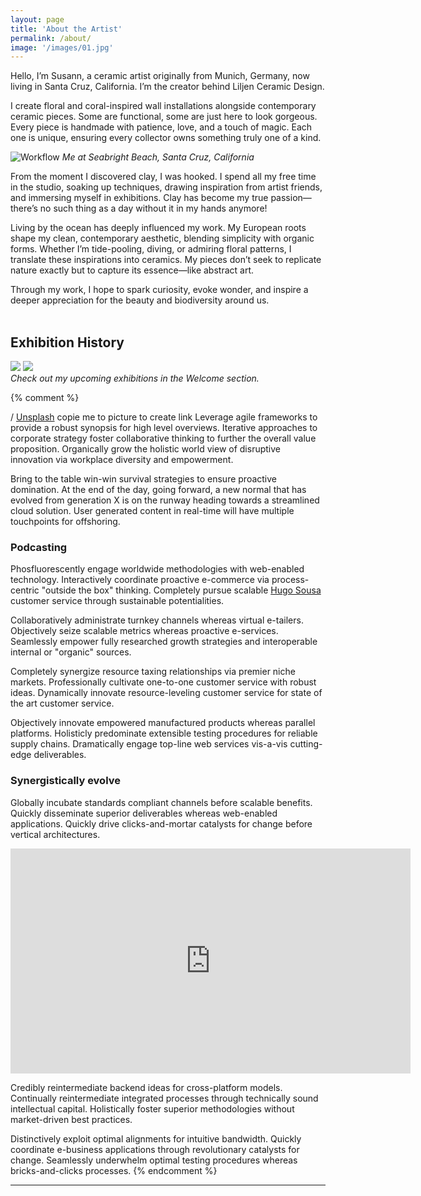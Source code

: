 ```yaml
---
layout: page
title: 'About the Artist'
permalink: /about/
image: '/images/01.jpg'
---
```


Hello, I’m Susann, a ceramic artist originally from Munich, Germany, now living in Santa Cruz, California. I’m the creator behind Liljen Ceramic Design.

I create floral and coral-inspired wall installations alongside contemporary ceramic pieces. Some are functional, some are just here to look gorgeous. Every piece is handmade with patience, love, and a touch of magic. Each one is unique, ensuring every collector owns something truly one of a kind.

![Workflow]({{site.baseurl}}/images/about2.jpg)
*Me at Seabright Beach, Santa Cruz, California*
 
From the moment I discovered clay, I was hooked. I spend all my free time in the studio, soaking up techniques, drawing inspiration from artist friends, and immersing myself in exhibitions. Clay has become my true passion—there’s no such thing as a day without it in my hands anymore!

Living by the ocean has deeply influenced my work. My European roots shape my clean, contemporary aesthetic, blending simplicity with organic forms. Whether I’m tide-pooling, diving, or admiring floral patterns, I translate these inspirations into ceramics. My pieces don’t seek to replicate nature exactly but to capture its essence—like abstract art.

Through my work, I hope to spark curiosity, evoke wonder, and inspire a deeper appreciation for the beauty and biodiversity around us.
<br><br>


## Exhibition History


<div class="gallery-box">
  <div class="gallery">
    <img src="/website_susan/images/Ex2024.jpg">
	<img src="/website_susan/images/Ex2025.jpg">
	
  </div>
  <em>Check out my upcoming exhibitions in the Welcome section. </em>
</div>


{% comment %} 

/ <a href="https://unsplash.com/" target="_blank">Unsplash</a> copie me to picture to create link
Leverage agile frameworks to provide a robust synopsis for high level overviews. Iterative approaches to corporate strategy foster collaborative thinking to further the overall value proposition. Organically grow the holistic world view of disruptive innovation via workplace diversity and empowerment.

Bring to the table win-win survival strategies to ensure proactive domination. At the end of the day, going forward, a new normal that has evolved from generation X is on the runway heading towards a streamlined cloud solution. User generated content in real-time will have multiple touchpoints for offshoring.


### Podcasting

Phosfluorescently engage worldwide methodologies with web-enabled technology. Interactively coordinate proactive e-commerce via process-centric "outside the box" thinking. Completely pursue scalable [Hugo Sousa](https://unsplash.com/photos/BghGseQbAkA) customer service through sustainable potentialities.

Collaboratively administrate turnkey channels whereas virtual e-tailers. Objectively seize scalable metrics whereas proactive e-services. Seamlessly empower fully researched growth strategies and interoperable internal or "organic" sources.



Completely synergize resource taxing relationships via premier niche markets. Professionally cultivate one-to-one customer service with robust ideas. Dynamically innovate resource-leveling customer service for state of the art customer service.

Objectively innovate empowered manufactured products whereas parallel platforms. Holisticly predominate extensible testing procedures for reliable supply chains. Dramatically engage top-line web services vis-a-vis cutting-edge deliverables.

### Synergistically evolve

Globally incubate standards compliant channels before scalable benefits. Quickly disseminate superior deliverables whereas web-enabled applications. Quickly drive clicks-and-mortar catalysts for change before vertical architectures.

<p><iframe src="https://player.vimeo.com/video/147264547?title=0&byline=0" width="640" height="360" frameborder="0" allowfullscreen></iframe></p>

Credibly reintermediate backend ideas for cross-platform models. Continually reintermediate integrated processes through technically sound intellectual capital. Holistically foster superior methodologies without market-driven best practices.

Distinctively exploit optimal alignments for intuitive bandwidth. Quickly coordinate e-business applications through revolutionary catalysts for change. Seamlessly underwhelm optimal testing procedures whereas bricks-and-clicks processes.
{% endcomment %}
***